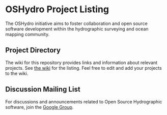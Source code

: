 # OSHydro Project Listing

The OSHydro initiative aims to foster collaboration and open source software development within the hydrographic surveying and ocean mapping community.

## Project Directory
The wiki for this repository provides links and information about relevant projects. See [the wiki](https://github.com/OSHydro/Project-Listing/wiki) for the listing. Feel free to edit and add your projects to the wiki.

## Discussion Mailing List
For discussions and announcements related to Open Source Hydrographic software, join the [Google Group](https://groups.google.com/forum/#!forum/oshydro).
